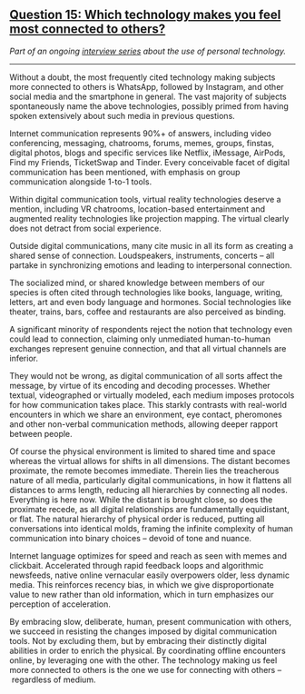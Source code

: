 ## [Question 15: Which technology makes you feel most connected to others?](https://hyperbook.io/15-which-technology-makes-you-feel-most-connected-to-others/)

_Part of an ongoing [interview series](https://hyperbook.io/interview/) about the use of personal technology._

---

Without a doubt, the most frequently cited technology making subjects more connected to others is WhatsApp, followed by Instagram, and other social media and the smartphone in general. The vast majority of subjects spontaneously name the above technologies, possibly primed from having spoken extensively about such media in previous questions.

Internet communication represents 90%+ of answers, including video conferencing, messaging, chatrooms, forums, memes, groups, finstas, digital photos, blogs and specific services like Netflix, iMessage, AirPods, Find my Friends, TicketSwap and Tinder. Every conceivable facet of digital communication has been mentioned, with emphasis on group communication alongside 1-to-1 tools.

Within digital communication tools, virtual reality technologies deserve a mention, including VR chatrooms, location-based entertainment and augmented reality technologies like projection mapping. The virtual clearly does not detract from social experience.

Outside digital communications, many cite music in all its form as creating a shared sense of connection. Loudspeakers, instruments, concerts – all partake in synchronizing emotions and leading to interpersonal connection.

The socialized mind, or shared knowledge between members of our species is often cited through technologies like books, language, writing, letters, art and even body language and hormones. Social technologies like theater, trains, bars, coffee and restaurants are also perceived as binding.

A significant minority of respondents reject the notion that technology even could lead to connection, claiming only unmediated human-to-human exchanges represent genuine connection, and that all virtual channels are inferior.

They would not be wrong, as digital communication of all sorts affect the message, by virtue of its encoding and decoding processes. Whether textual, videographed or virtually modeled, each medium imposes protocols for how communication takes place. This starkly contrasts with real-world encounters in which we share an environment, eye contact, pheromones and other non-verbal communication methods, allowing deeper rapport between people.

Of course the physical environment is limited to shared time and space whereas the virtual allows for shifts in all dimensions. The distant becomes proximate, the remote becomes immediate. Therein lies the treacherous nature of all media, particularly digital communications, in how it flattens all distances to arms length, reducing all hierarchies by connecting all nodes. Everything is here now. While the distant is brought close, so does the proximate recede, as all digital relationships are fundamentally equidistant, or flat. The natural hierarchy of physical order is reduced, putting all conversations into identical molds, framing the infinite complexity of human communication into binary choices – devoid of tone and nuance.

Internet language optimizes for speed and reach as seen with memes and clickbait. Accelerated through rapid feedback loops and algorithmic newsfeeds, native online vernacular easily overpowers older, less dynamic media. This reinforces recency bias, in which we give disproportionate value to new rather than old information, which in turn emphasizes our perception of acceleration.

By embracing slow, deliberate, human, present communication with others, we succeed in resisting the changes imposed by digital communication tools. Not by excluding them, but by embracing their distinctly digital abilities in order to enrich the physical. By coordinating offline encounters online, by leveraging one with the other. The technology making us feel more connected to others is the one we use for connecting with others – regardless of medium.